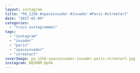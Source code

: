 ```yaml
---
layout: instagram
title: "PA_1256 #spaceinvader #invader #Paris #streetart"
date: "2017-02-09"
categories: 
  - "trucs-instagrammes"
tags: 
  - "instagram"
  - "invader"
  - "paris"
  - "spaceinvader"
  - "streetart"
coverImage: pa_1256-spaceinvader-invader-paris-streetart.jpg
instagram: BQSH0M_DpVm
---
```

